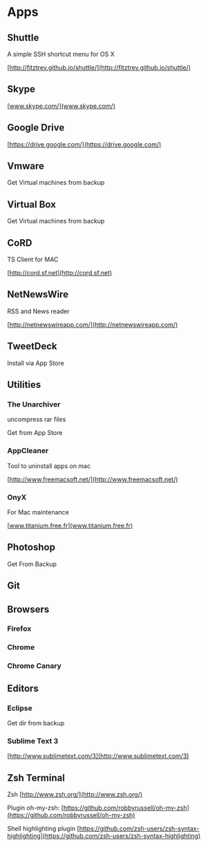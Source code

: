 # Apps

## Shuttle

A simple SSH shortcut menu for OS X

[http://fitztrev.github.io/shuttle/](http://fitztrev.github.io/shuttle/)

## Skype

[www.skype.com/](www.skype.com/)


## Google Drive

[https://drive.google.com/](https://drive.google.com/)

## Vmware

Get Virtual machines from backup

## Virtual Box

Get Virtual machines from backup

## CoRD

TS Client for MAC

[http://cord.sf.net](http://cord.sf.net)

## NetNewsWire

RSS and News reader

[http://netnewswireapp.com/](http://netnewswireapp.com/)

## TweetDeck

Install via App Store

## Utilities

### The Unarchiver

uncompress rar files

Get from App Store

### AppCleaner

Tool to uninstall apps on mac

[http://www.freemacsoft.net/](http://www.freemacsoft.net/)

### OnyX

For Mac maintenance

[www.titanium.free.fr](www.titanium.free.fr)

## Photoshop

Get From Backup

## Git


## Browsers

### Firefox

### Chrome

### Chrome Canary

## Editors

### Eclipse
  
Get dir from backup

### Sublime Text 3

[http://www.sublimetext.com/3](http://www.sublimetext.com/3)


## Zsh Terminal

Zsh [http://www.zsh.org/](http://www.zsh.org/)

Plugin oh-my-zsh:
[https://github.com/robbyrussell/oh-my-zsh](https://github.com/robbyrussell/oh-my-zsh)

Shell highlighting plugin
[https://github.com/zsh-users/zsh-syntax-highlighting](https://github.com/zsh-users/zsh-syntax-highlighting)

